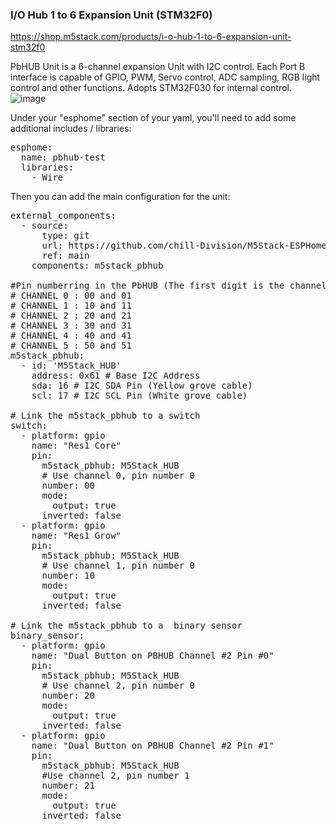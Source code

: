 ### I/O Hub 1 to 6 Expansion Unit (STM32F0)

https://shop.m5stack.com/products/i-o-hub-1-to-6-expansion-unit-stm32f0

PbHUB Unit is a 6-channel expansion Unit with I2C control. Each Port B interface is capable of GPIO, PWM, Servo control, ADC sampling, RGB light control and other functions. Adopts STM32F030 for internal control.
![image](https://user-images.githubusercontent.com/162461/226787771-71f4fde0-d306-4885-8c91-d4b4156db560.png)


Under your "esphome" section of your yaml, you'll need to add some additional includes / libraries:
<pre>
esphome:
  name: pbhub-test
  libraries:
    - Wire
</pre>

Then you can add the main configuration for the unit:
<pre>
external_components:
  - source:
      type: git
      url: https://github.com/chill-Division/M5Stack-ESPHome/
      ref: main
    components: m5stack_pbhub

#Pin numberring in the PbHUB (The first digit is the channel number and the second digit is the pin number)
# CHANNEL 0 : 00 and 01
# CHANNEL 1 : 10 and 11
# CHANNEL 2 : 20 and 21
# CHANNEL 3 : 30 and 31
# CHANNEL 4 : 40 and 41
# CHANNEL 5 : 50 and 51
m5stack_pbhub:
  - id: 'M5Stack_HUB'
    address: 0x61 # Base I2C Address
    sda: 16 # I2C SDA Pin (Yellow grove cable)
    scl: 17 # I2C SCL Pin (White grove cable)

# Link the m5stack_pbhub to a switch 
switch:
  - platform: gpio
    name: "Res1 Core"
    pin:
      m5stack_pbhub: M5Stack_HUB
      # Use channel 0, pin number 0
      number: 00
      mode:
        output: true
      inverted: false
  - platform: gpio
    name: "Res1 Grow"
    pin:
      m5stack_pbhub: M5Stack_HUB
      # Use channel 1, pin number 0
      number: 10
      mode:
        output: true
      inverted: false

# Link the m5stack_pbhub to a  binary sensor
binary_sensor:
  - platform: gpio
    name: "Dual Button on PBHUB Channel #2 Pin #0"
    pin:
      m5stack_pbhub: M5Stack_HUB
      # Use channel 2, pin number 0
      number: 20
      mode:
        output: true
      inverted: false
  - platform: gpio
    name: "Dual Button on PBHUB Channel #2 Pin #1"
    pin:
      m5stack_pbhub: M5Stack_HUB
      #Use channel 2, pin number 1
      number: 21
      mode:
        output: true
      inverted: false
</pre>
